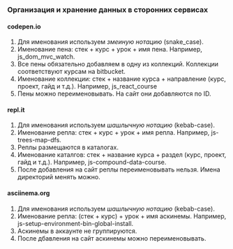 ### Организация и хранение данных в сторонних сервисах

#### codepen.io

1. Для именования используем *змеиную нотацию* (snake_case).
2. Именование пена: стек + курс + урок + имя пена. Например, js_dom_mvc_watch.
3. Все пены обязательно добавляем в одну из коллекций. Коллекции соответствуют курсам на bitbucket.
4. Именование коллекции: стек + название курса + направление (курс, проект, гайд и т.д.). Например, js_react_course
5. Пены можно переименовывать. На сайт они добавляются по ID.


#### repl.it

1. Для именования используем *шашлычную нотацию* (kebab-case).
2. Именование репла: стек + курс + урок + имя репла. Например, js-trees-map-dfs.
3. Реплы размещаются в каталогах.
4. Именование каталгов: стек + название курса + раздел (курс, проект, гайд и т.д.). Например, js-compound-data-course.
5. После добавления на сайт реплы переименовывать нельзя. Имена директорий менять можно.


#### asciinema.org

1. Для именования используем *шашлычную нотацию* (kebab-case).
2. Именование репла: (стек + курс) + урок + имя аскинемы. Например, js-setup-environment-bin-global-install.
3. Аскинемы в аккаунте не группируются.
4. После дбавления на сайт аскинемы можно переименовывать.

